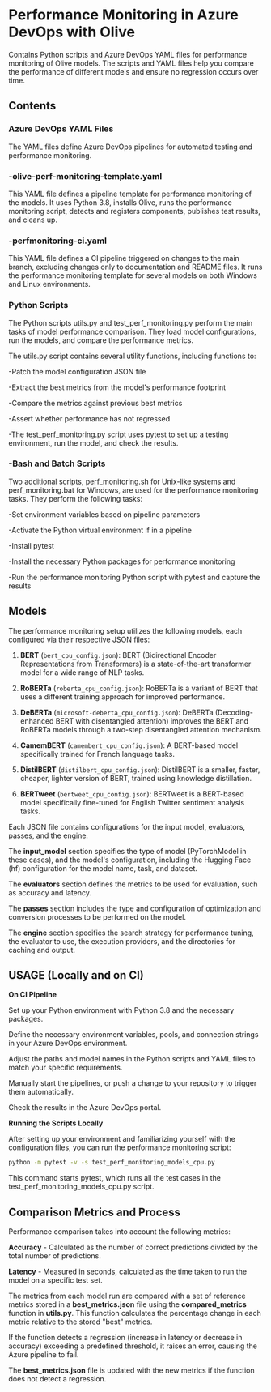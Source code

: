 # Performance Monitoring in Azure DevOps with Olive

Contains Python scripts and Azure DevOps YAML files for performance monitoring of Olive models. The scripts and YAML files help you compare the performance of different models and ensure no regression occurs over time.

## Contents

### Azure DevOps YAML Files

The YAML files define Azure DevOps pipelines for automated testing and performance monitoring.

### -olive-perf-monitoring-template.yaml

This YAML file defines a pipeline template for performance monitoring of the models. It uses Python 3.8, installs Olive, runs the performance monitoring script, detects and registers components, publishes test results, and cleans up.

### -perfmonitoring-ci.yaml

This YAML file defines a CI pipeline triggered on changes to the main branch, excluding changes only to documentation and README files. It runs the performance monitoring template for several models on both Windows and Linux environments.

### Python Scripts
The Python scripts utils.py and test_perf_monitoring.py perform the main tasks of model performance comparison. They load model configurations, run the models, and compare the performance metrics.

The utils.py script contains several utility functions, including functions to:

-Patch the model configuration JSON file

-Extract the best metrics from the model's performance footprint

-Compare the metrics against previous best metrics

-Assert whether performance has not regressed

-The test_perf_monitoring.py script uses pytest to set up a testing environment, run the model, and check the results.

### -Bash and Batch Scripts
Two additional scripts, perf_monitoring.sh for Unix-like systems and perf_monitoring.bat for Windows, are used for the performance monitoring tasks. They perform the following tasks:

-Set environment variables based on pipeline parameters

-Activate the Python virtual environment if in a pipeline

-Install pytest

-Install the necessary Python packages for performance monitoring

-Run the performance monitoring Python script with pytest and capture the results


## Models

The performance monitoring setup utilizes the following models, each configured via their respective JSON files:

1. **BERT** (`bert_cpu_config.json`): BERT (Bidirectional Encoder Representations from Transformers) is a state-of-the-art transformer model for a wide range of NLP tasks.

2. **RoBERTa** (`roberta_cpu_config.json`): RoBERTa is a variant of BERT that uses a different training approach for improved performance.

3. **DeBERTa** (`microsoft-deberta_cpu_config.json`): DeBERTa (Decoding-enhanced BERT with disentangled attention) improves the BERT and RoBERTa models through a two-step disentangled attention mechanism.

4. **CamemBERT** (`camembert_cpu_config.json`): A BERT-based model specifically trained for French language tasks.

5. **DistilBERT** (`distilbert_cpu_config.json`): DistilBERT is a smaller, faster, cheaper, lighter version of BERT, trained using knowledge distillation.

6. **BERTweet** (`bertweet_cpu_config.json`): BERTweet is a BERT-based model specifically fine-tuned for English Twitter sentiment analysis tasks.

Each JSON file contains configurations for the input model, evaluators, passes, and the engine.

The **input_model** section specifies the type of model (PyTorchModel in these cases), and the model's configuration, including the Hugging Face (hf) configuration for the model name, task, and dataset.

The **evaluators** section defines the metrics to be used for evaluation, such as accuracy and latency.

The **passes** section includes the type and configuration of optimization and conversion processes to be performed on the model.

The **engine** section specifies the search strategy for performance tuning, the evaluator to use, the execution providers, and the directories for caching and output.


## USAGE (Locally and on CI)

**On CI Pipeline**

Set up your Python environment with Python 3.8 and the necessary packages.

Define the necessary environment variables, pools, and connection strings in your Azure DevOps environment.

Adjust the paths and model names in the Python scripts and YAML files to match your specific requirements.

Manually start the pipelines, or push a change to your repository to trigger them automatically.

Check the results in the Azure DevOps portal.

**Running the Scripts Locally**

After setting up your environment and familiarizing yourself with the configuration files, you can run the performance monitoring script:

```bash
python -m pytest -v -s test_perf_monitoring_models_cpu.py
```

This command starts pytest, which runs all the test cases in the test_perf_monitoring_models_cpu.py script.


## Comparison Metrics and Process
Performance comparison takes into account the following metrics:

**Accuracy** - Calculated as the number of correct predictions divided by the total number of predictions.

**Latency** - Measured in seconds, calculated as the time taken to run the model on a specific test set.

The metrics from each model run are compared with a set of reference metrics stored in a **best_metrics.json** file using the **compared_metrics** function in **utils.py**. This function calculates the percentage change in each metric relative to the stored "best" metrics.

If the function detects a regression (increase in latency or decrease in accuracy) exceeding a predefined threshold, it raises an error, causing the Azure pipeline to fail.

The **best_metrics.json** file is updated with the new metrics if the function does not detect a regression.
